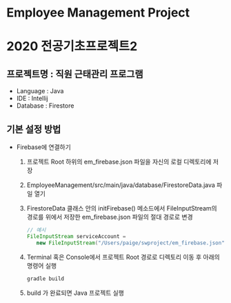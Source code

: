 # Employee Management Project

# 2020 전공기초프로젝트2

## 프로젝트명 : 직원 근태관리 프로그램

- Language : Java
- IDE : Intellij
- Database : Firestore

## 기본 설정 방법

- Firebase에 연결하기
    1. 프로젝트 Root 하위의 em_firebase.json 파일을 자신의 로컬 디렉토리에 저장
    2. EmployeeManagement/src/main/java/database/FirestoreData.java 파일 열기
    3. FirestoreData 클래스 안의 initFirebase() 메소드에서 FileInputStream의 경로를 위에서 저장한 em_firebase.json 파일의 절대 경로로 변경

        ```java
        // 예시
        FileInputStream serviceAccount =
           new FileInputStream("/Users/paige/swproject/em_firebase.json");
        ```

    4. Terminal 혹은 Console에서 프로젝트 Root 경로로 디렉토리 이동 후 아래의 명령어 실행

        ```java
        gradle build
        ```

    5. build 가 완료되면 Java 프로젝트 실행